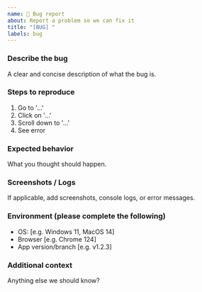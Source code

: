 ```yaml
---
name: 🐞 Bug report
about: Report a problem so we can fix it
title: "[BUG] "
labels: bug
---
```


### Describe the bug
A clear and concise description of what the bug is.

### Steps to reproduce
1. Go to '...'
2. Click on '...'
3. Scroll down to '...'
4. See error

### Expected behavior
What you thought should happen.

### Screenshots / Logs
If applicable, add screenshots, console logs, or error messages.

### Environment (please complete the following)
- OS: [e.g. Windows 11, MacOS 14]
- Browser [e.g. Chrome 124]
- App version/branch [e.g. v1.2.3]

### Additional context
Anything else we should know?
